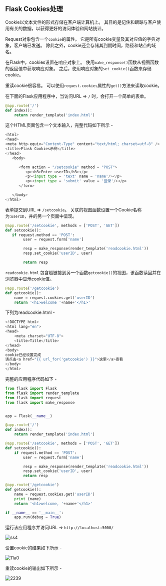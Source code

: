 ## Flask Cookies处理

Cookie以文本文件的形式存储在客户端计算机上。 其目的是记住和跟踪与客户使用有关的数据，以获得更好的访问体验和网站统计。

Request对象包含一个`cookie`的属性。 它是所有cookie变量及其对应值的字典对象，客户端已发送。 除此之外，cookie还会存储其到期时间，路径和站点的域名。

在Flask中，cookies设置在响应对象上。 使用`make_response()`函数从视图函数的返回值中获取响应对象。 之后，使用响应对象的`set_cookie()`函数来存储cookie。

重读cookie很容易。 可以使用`request.cookies`属性的`get()`方法来读取cookie。

在下面的Flask应用程序中，当访问URL => `/` 时，会打开一个简单的表单。

```python
@app.route('/')
def index():
    return render_template('index.html')
```

这个HTML页面包含一个文本输入，完整代码如下所示 -

```python
<html>
<head>
<meta http-equiv="Content-Type" content="text/html; charset=utf-8" />
<title>Flask Cookies示例</title>
</head>
   <body>

      <form action = "/setcookie" method = "POST">
         <p><h3>Enter userID</h3></p>
         <p><input type = 'text' name = 'name'/></p>
         <p><input type = 'submit' value = '登录'/></p>
      </form>

   </body>
</html>
```

表单提交到URL => `/setcookie`。 关联的视图函数设置一个Cookie名称为:`userID`，并的另一个页面中呈现。

```python
@app.route('/setcookie', methods = ['POST', 'GET'])
def setcookie():
   if request.method == 'POST':
        user = request.form['name']

        resp = make_response(render_template('readcookie.html'))
        resp.set_cookie('userID', user)

        return resp
```

`readcookie.html` 包含超链接到另一个函数`getcookie()`的视图，该函数读回并在浏览器中显示cookie值。

```python
@app.route('/getcookie')
def getcookie():
    name = request.cookies.get('userID')
    return '<h1>welcome '+name+'</h1>'
```

下列为readcookie.html -

```python
<!DOCTYPE html>
<html lang="en">
<head>
    <meta charset="UTF-8">
    <title>Title</title>
</head>
<body>
cookie已经设置完成
请点击<a href="{{ url_for('getcookie') }}">这里</a>查看
</body>
</html>
```



完整的应用程序代码如下 -

```python
from flask import Flask
from flask import render_template
from flask import request
from flask import make_response


app = Flask(__name__)

@app.route('/')
def index():
    return render_template('index.html')

@app.route('/setcookie', methods = ['POST', 'GET'])
def setcookie():
    if request.method == 'POST':
        user = request.form['name']

        resp = make_response(render_template('readcookie.html'))
        resp.set_cookie('userID', user)
        return resp

@app.route('/getcookie')
def getcookie():
    name = request.cookies.get('userID')
    print (name)
    return '<h1>welcome, '+name+'</h1>'

if __name__ == '__main__':
    app.run(debug = True)
```

运行该应用程序并访问URL => `http://localhost:5000/`

![ss4](C:\Users\T470P\Desktop\ss4.png)

设置cookie的结果如下所示 -

![11a0](C:\Users\T470P\Desktop\11a0.png)

重读cookie的输出如下所示 -

![2239](C:\Users\T470P\Desktop\2239.png)

